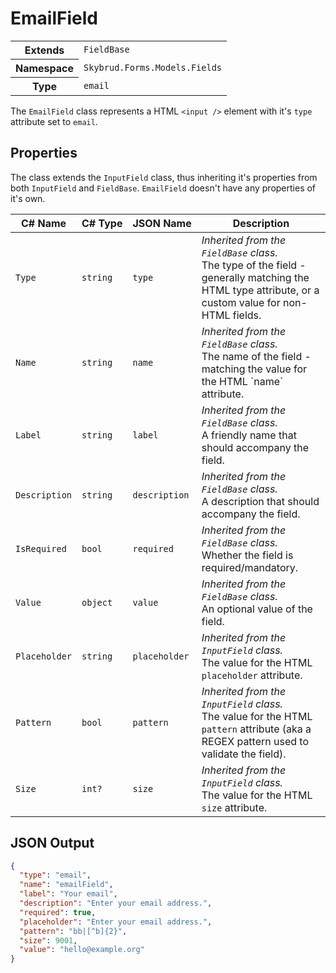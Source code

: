 # EmailField

<table class="table details lined">
    <tr>
        <th>Extends</th>
        <td><code>FieldBase</code></td>
    </tr>
    <tr>
        <th>Namespace</th>
        <td><code>Skybrud.Forms.Models.Fields</code></td>
    </tr>
    <tr>
        <th>Type</th>
        <td><code>email</code></td>
    </tr>
</table>

The `EmailField` class represents a HTML `<input />` element with it's `type` attribute set to `email`. 

## Properties

The class extends the `InputField` class, thus inheriting it's properties from both `InputField` and `FieldBase`. `EmailField` doesn't have any properties of it's own.

<table class="table list border zebra">
    <thead>
        <tr>
            <th>C#&nbsp;Name</th>
            <th>C#&nbsp;Type</th>
            <th>JSON&nbsp;Name</th>
            <th>Description</th>
        </tr>
    </thead>
    <tbody>
        <tr>
            <td><code>Type</code></td>
            <td><code>string</code></td>
            <td><code>type</code></td>
            <td>
                <em>Inherited from the <code>FieldBase</code> class.</em><br />
                The type of the field - generally matching the HTML <c>type</c> attribute, or a custom value for non-HTML fields.
            </td>
        </tr>
        <tr>
            <td><code>Name</code></td>
            <td><code>string</code></td>
            <td><code>name</code></td>
            <td>
                <em>Inherited from the <code>FieldBase</code> class.</em><br />
                The name of the field - matching the value for the HTML `name` attribute.
            </td>
        </tr>
        <tr>
            <td><code>Label</code></td>
            <td><code>string</code></td>
            <td><code>label</code></td>
            <td>
                <em>Inherited from the <code>FieldBase</code> class.</em><br />
                A friendly name that should accompany the field.
            </td>
        </tr>
        <tr>
            <td><code>Description</code></td>
            <td><code>string</code></td>
            <td><code>description</code></td>
            <td>
                <em>Inherited from the <code>FieldBase</code> class.</em><br />
                A description that should accompany the field.
            </td>
        </tr>
        <tr>
            <td><code>IsRequired</code></td>
            <td><code>bool</code></td>
            <td><code>required</code></td>
            <td>
                <em>Inherited from the <code>FieldBase</code> class.</em><br />
                Whether the field is required/mandatory.
            </td>
        </tr>
        <tr>
            <td><code>Value</code></td>
            <td><code>object</code></td>
            <td><code>value</code></td>
            <td>
                <em>Inherited from the <code>FieldBase</code> class.</em><br />
                An optional value of the field.
            </td>
        </tr>
        <tr>
            <td><code>Placeholder</code></td>
            <td><code>string</code></td>
            <td><code>placeholder</code></td>
            <td>
                <em>Inherited from the <code>InputField</code> class.</em><br />
                The value for the HTML <code>placeholder</code> attribute.
            </td>
        </tr>
        <tr>
            <td><code>Pattern</code></td>
            <td><code>bool</code></td>
            <td><code>pattern</code></td>
            <td>
                <em>Inherited from the <code>InputField</code> class.</em><br />
                The value for the HTML <code>pattern</code> attribute (aka a REGEX pattern used to validate the field).
            </td>
        </tr>
        <tr>
            <td><code>Size</code></td>
            <td><code>int?</code></td>
            <td><code>size</code></td>
            <td>
                <em>Inherited from the <code>InputField</code> class.</em><br />
                The value for the HTML <code>size</code> attribute.
            </td>
        </tr>
    </tbody>
</table>

## JSON Output

```json
{
  "type": "email",
  "name": "emailField",
  "label": "Your email",
  "description": "Enter your email address.",
  "required": true,
  "placeholder": "Enter your email address.",
  "pattern": "bb|[^b]{2}",
  "size": 9001,
  "value": "hello@example.org"
}
```